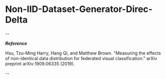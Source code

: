 # Non-IID-Dataset-Generator-Direc-Delta
--

**_Reference_**

Hsu, Tzu-Ming Harry, Hang Qi, and Matthew Brown. "Measuring the effects of non-identical data distribution for federated visual classification." arXiv preprint arXiv:1909.06335 (2019).

--

